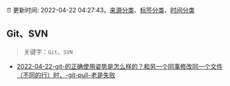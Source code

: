 :alarm_clock: 更新时间: 2022-04-22 04:27:43。[来源分类](../README.md)、[标签分类](../TAGS.md)、[时间分类](../TIMELINE.md)

## Git、SVN


> 关键字：`Git`、`SVN`



- [2022-04-22-git-的正确使用姿势是怎么样的？和另一个同事修改同一个文件（不同的行）时，-git-pull-老是失败](https://www.v2ex.com/t/848517) 